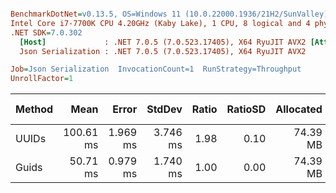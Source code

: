 ``` ini

BenchmarkDotNet=v0.13.5, OS=Windows 11 (10.0.22000.1936/21H2/SunValley)
Intel Core i7-7700K CPU 4.20GHz (Kaby Lake), 1 CPU, 8 logical and 4 physical cores
.NET SDK=7.0.302
  [Host]             : .NET 7.0.5 (7.0.523.17405), X64 RyuJIT AVX2 [AttachedDebugger]
  Json Serialization : .NET 7.0.5 (7.0.523.17405), X64 RyuJIT AVX2

Job=Json Serialization  InvocationCount=1  RunStrategy=Throughput  
UnrollFactor=1  

```
| Method |      Mean |    Error |   StdDev | Ratio | RatioSD | Allocated | Alloc Ratio |
|------- |----------:|---------:|---------:|------:|--------:|----------:|------------:|
|  UUIDs | 100.61 ms | 1.969 ms | 3.746 ms |  1.98 |    0.10 |  74.39 MB |        1.00 |
|  Guids |  50.71 ms | 0.979 ms | 1.740 ms |  1.00 |    0.00 |  74.39 MB |        1.00 |
